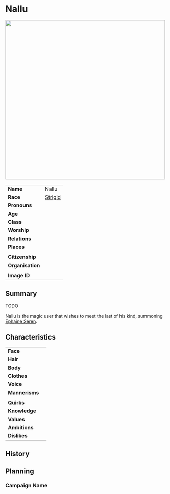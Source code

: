 # Nallu

<img src="https://raw.githubusercontent.com/jesskelsall/astarus-images/main/people/portraits/imageid.png" height="500" />

|||
| --- | --- |
| **Name** | Nallu | character.3
| **Race** | [Strigid](../lineages/strigid.md) |
| **Pronouns** | |
| **Age** | |
| **Class** | |
| **Worship** | |
| **Relations** | |
| **Places** | |
|||
| **Citizenship** | |
| **Organisation** | |
|||
| **Image ID** | |

## Summary

TODO

Nallu is the magic user that wishes to meet the last of his kind, summoning [Ephaine Seren](ephaine-seren.md).

## Characteristics

| | |
| --- | --- |
| **Face** | | characteristics.2
| **Hair** | |
| **Body** | |
| **Clothes** | |
| **Voice** | |
| **Mannerisms** | |
| | |
| **Quirks** | |
| **Knowledge** | |
| **Values** | |
| **Ambitions** | |
| **Dislikes** | |

## History

## Planning

### Campaign Name
